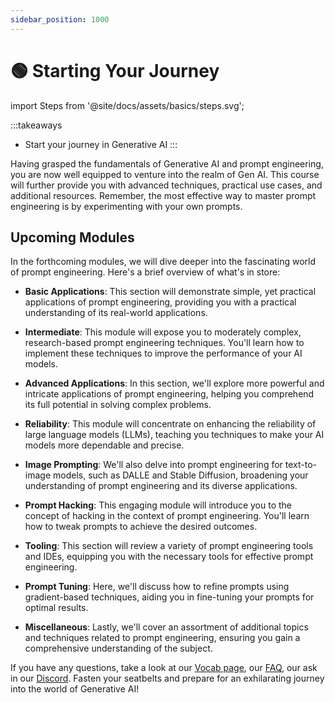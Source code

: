 ```yaml
---
sidebar_position: 1000
---
```


# 🟢 Starting Your Journey


import Steps from '@site/docs/assets/basics/steps.svg';

<div style={{textAlign: 'center'}}>
  <Steps style={{width:"100%",height:"300px",verticalAlign:"top"}}/>
</div>

:::takeaways
- Start your journey in Generative AI
:::

Having grasped the fundamentals of Generative AI and prompt engineering, you are now well equipped to venture into the realm of Gen AI. This course will further provide you with advanced techniques, practical use cases, and additional resources. Remember, the most effective way to master prompt engineering is by experimenting with your own prompts.


## Upcoming Modules

In the forthcoming modules, we will dive deeper into the fascinating world of prompt engineering. Here's a brief overview of what's in store:

- **Basic Applications**: This section will demonstrate simple, yet practical applications of prompt engineering, providing you with a practical understanding of its real-world applications.

- **Intermediate**: This module will expose you to moderately complex, research-based prompt engineering techniques. You'll learn how to implement these techniques to improve the performance of your AI models.

- **Advanced Applications**: In this section, we'll explore more powerful and intricate applications of prompt engineering, helping you comprehend its full potential in solving complex problems.

- **Reliability**: This module will concentrate on enhancing the reliability of large language models (LLMs), teaching you techniques to make your AI models more dependable and precise.

- **Image Prompting**: We'll also delve into prompt engineering for text-to-image models, such as DALLE and Stable Diffusion, broadening your understanding of prompt engineering and its diverse applications.

- **Prompt Hacking**: This engaging module will introduce you to the concept of hacking in the context of prompt engineering. You'll learn how to tweak prompts to achieve the desired outcomes.

- **Tooling**: This section will review a variety of prompt engineering tools and IDEs, equipping you with the necessary tools for effective prompt engineering.

- **Prompt Tuning**: Here, we'll discuss how to refine prompts using gradient-based techniques, aiding you in fine-tuning your prompts for optimal results.

- **Miscellaneous**: Lastly, we'll cover an assortment of additional topics and techniques related to prompt engineering, ensuring you gain a comprehensive understanding of the subject.

If you have any questions, take a look at our [Vocab page](https://learnprompting.org/docs/vocabulary), our [FAQ](https://learnprompting.org/#faq), our ask in our [Discord](http://discord.gg/learn-prompting). Fasten your seatbelts and prepare for an exhilarating journey into the world of Generative AI!